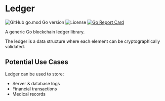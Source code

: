 # Ledger
![GitHub go.mod Go version](https://img.shields.io/github/go-mod/go-version/sebastian-j-ibanez/ledger?color=00ADD8)
![License](https://img.shields.io/github/license/sebastian-j-ibanez/ledger.svg?color=5E5CC4)
[![Go Report Card](https://goreportcard.com/badge/github.com/sebastian-j-ibanez/ledger)](https://goreportcard.com/report/github.com/sebastian-j-ibanez/ledger)

A generic Go blockchain ledger library.

The ledger is a data structure where each element can be cryptographically validated.

## Potential Use Cases
Ledger can be used to store:
- Server & database logs
- Financial transactions
- Medical records
